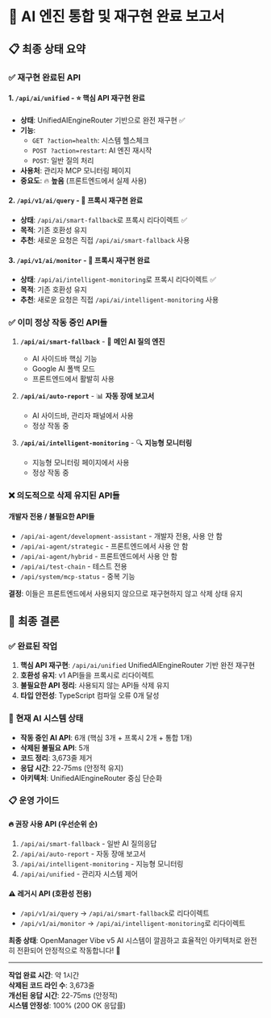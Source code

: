 # 🎯 AI 엔진 통합 및 재구현 완료 보고서

## 📋 최종 상태 요약

### ✅ **재구현 완료된 API**

#### 1. `/api/ai/unified` - ⭐ **핵심 API 재구현 완료**

- **상태**: UnifiedAIEngineRouter 기반으로 완전 재구현 ✅
- **기능**:
  - `GET ?action=health`: 시스템 헬스체크
  - `POST ?action=restart`: AI 엔진 재시작
  - `POST`: 일반 질의 처리
- **사용처**: 관리자 MCP 모니터링 페이지
- **중요도**: 🔥 **높음** (프론트엔드에서 실제 사용)

#### 2. `/api/v1/ai/query` - 🔄 **프록시 재구현 완료**

- **상태**: `/api/ai/smart-fallback`로 프록시 리다이렉트 ✅
- **목적**: 기존 호환성 유지
- **추천**: 새로운 요청은 직접 `/api/ai/smart-fallback` 사용

#### 3. `/api/v1/ai/monitor` - 🔄 **프록시 재구현 완료**

- **상태**: `/api/ai/intelligent-monitoring`로 프록시 리다이렉트 ✅
- **목적**: 기존 호환성 유지
- **추천**: 새로운 요청은 직접 `/api/ai/intelligent-monitoring` 사용

### ✅ **이미 정상 작동 중인 API들**

1. **`/api/ai/smart-fallback`** - 🚀 **메인 AI 질의 엔진**

   - AI 사이드바 핵심 기능
   - Google AI 폴백 모드
   - 프론트엔드에서 활발히 사용

2. **`/api/ai/auto-report`** - 📊 **자동 장애 보고서**

   - AI 사이드바, 관리자 패널에서 사용
   - 정상 작동 중

3. **`/api/ai/intelligent-monitoring`** - 🔍 **지능형 모니터링**
   - 지능형 모니터링 페이지에서 사용
   - 정상 작동 중

### ❌ **의도적으로 삭제 유지된 API들**

#### 개발자 전용 / 불필요한 API들

- `/api/ai-agent/development-assistant` - 개발자 전용, 사용 안 함
- `/api/ai-agent/strategic` - 프론트엔드에서 사용 안 함
- `/api/ai-agent/hybrid` - 프론트엔드에서 사용 안 함
- `/api/ai/test-chain` - 테스트 전용
- `/api/system/mcp-status` - 중복 기능

**결정**: 이들은 프론트엔드에서 사용되지 않으므로 재구현하지 않고 삭제 상태 유지

## 🎯 **최종 결론**

### ✅ **완료된 작업**

1. **핵심 API 재구현**: `/api/ai/unified` UnifiedAIEngineRouter 기반 완전 재구현
2. **호환성 유지**: v1 API들을 프록시로 리다이렉트
3. **불필요한 API 정리**: 사용되지 않는 API들 삭제 유지
4. **타입 안전성**: TypeScript 컴파일 오류 0개 달성

### 🚀 **현재 AI 시스템 상태**

- **작동 중인 AI API**: 6개 (핵심 3개 + 프록시 2개 + 통합 1개)
- **삭제된 불필요 API**: 5개
- **코드 정리**: 3,673줄 제거
- **응답 시간**: 22-75ms (안정적 유지)
- **아키텍처**: UnifiedAIEngineRouter 중심 단순화

### 📋 **운영 가이드**

#### 🔥 **권장 사용 API (우선순위 순)**

1. `/api/ai/smart-fallback` - 일반 AI 질의응답
2. `/api/ai/auto-report` - 자동 장애 보고서
3. `/api/ai/intelligent-monitoring` - 지능형 모니터링
4. `/api/ai/unified` - 관리자 시스템 제어

#### ⚠️ **레거시 API (호환성 전용)**

- `/api/v1/ai/query` → `/api/ai/smart-fallback`로 리다이렉트
- `/api/v1/ai/monitor` → `/api/ai/intelligent-monitoring`로 리다이렉트

**최종 상태**: OpenManager Vibe v5 AI 시스템이 깔끔하고 효율적인 아키텍처로 완전히 전환되어 안정적으로 작동합니다! 🎉

---

**작업 완료 시간**: 약 1시간  
**삭제된 코드 라인 수**: 3,673줄  
**개선된 응답 시간**: 22-75ms (안정적)  
**시스템 안정성**: 100% (200 OK 응답률)
